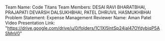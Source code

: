 Team Name: Code Titans
Team Members: DESAI RAVI BHARATBHAI, PRAJAPATI DEVARSH DALSUKHBHAI, PATEL DHRUVIL HASMUKHBHAI
Problem Statement: Expense Management
Reviewer Name: Aman Patel
Video Presentation Link: "https://drive.google.com/drive/u/0/folders/1C1XI5lntSp24jal47OYdybiqP5ASMnV0"

              
